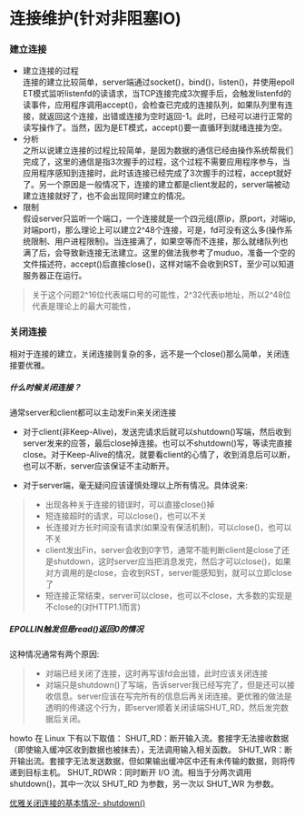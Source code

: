 # 连接维护(针对非阻塞IO)

### 建立连接

* 建立连接的过程  
连接的建立比较简单，server端通过socket()，bind()，listen()，并使用epoll ET模式监听listenfd的读请求，当TCP连接完成3次握手后，会触发listenfd的读事件，应用程序调用accept()，会检查已完成的连接队列，如果队列里有连接，就返回这个连接，出错或连接为空时返回-1。此时，已经可以进行正常的读写操作了。当然，因为是ET模式，accept()要一直循环到就绪连接为空。
* 分析  
之所以说建立连接的过程比较简单，是因为数据的通信已经由操作系统帮我们完成了，这里的通信是指3次握手的过程，这个过程不需要应用程序参与，当应用程序感知到连接时，此时该连接已经完成了3次握手的过程，accept就好了。另一个原因是一般情况下，连接的建立都是client发起的，server端被动建立连接就好了，也不会出现同时建立的情况。
* 限制  
假设server只监听一个端口，一个连接就是一个四元组(原ip，原port，对端ip, 对端port)，那么理论上可以建立2^48个连接，可是，fd可没有这么多(操作系统限制、用户进程限制)。当连接满了，如果空等而不连接，那么就绪队列也满了后，会导致新连接无法建立。这里的做法我参考了muduo，准备一个空的文件描述符，accept()后直接close()，这样对端不会收到RST，至少可以知道服务器正在运行。
>关于这个问题2^16位代表端口号的可能性，2^32代表ip地址，所以2^48位代表是理论上的最大可能性，

### 关闭连接

相对于连接的建立，关闭连接则复杂的多，远不是一个close()那么简单，关闭连接要优雅。

##### 什么时候关闭连接？
通常server和client都可以主动发Fin来关闭连接  

* 对于client(非Keep-Alive)，发送完请求后就可以shutdown()写端，然后收到server发来的应答，最后close掉连接。也可以不shutdown()写，等读完直接close。对于Keep-Alive的情况，就要看client的心情了，收到消息后可以断，也可以不断，server应该保证不主动断开。

* 对于server端，毫无疑问应该谨慎处理以上所有情况。具体说来:
> * 出现各种关于连接的错误时，可以直接close()掉
> * 短连接超时的请求，可以close()，也可以不关
> * 长连接对方长时间没有请求(如果没有保活机制)，可以close()，也可以不关
> * client发出Fin，server会收到0字节，通常不能判断client是close了还是shutdown，这时server应当把消息发完，然后才可以close()，如果对方调用的是close，会收到RST，server能感知到，就可以立即close了
> * 短连接正常结束，server可以close，也可以不close，大多数的实现是不close的(对HTTP1.1而言)


##### EPOLLIN触发但是read()返回0的情况

这种情况通常有两个原因:
> * 对端已经关闭了连接，这时再写该fd会出错，此时应该关闭连接
> * 对端只是shutdown()了写端，告诉server我已经写完了，但是还可以接收信息。server应该在写完所有的信息后再关闭连接。更优雅的做法是透明的传递这个行为，即server顺着关闭读端SHUT_RD，然后发完数据后关闭。


howto 在 Linux 下有以下取值：
SHUT_RD：断开输入流。套接字无法接收数据（即使输入缓冲区收到数据也被抹去），无法调用输入相关函数。
SHUT_WR：断开输出流。套接字无法发送数据，但如果输出缓冲区中还有未传输的数据，则将传递到目标主机。
SHUT_RDWR：同时断开 I/O 流。相当于分两次调用 shutdown()，其中一次以 SHUT_RD 为参数，另一次以 SHUT_WR 为参数。

[优雅关闭连接的基本情况- shutdown()](http://c.biancheng.net/cpp/html/3044.html)